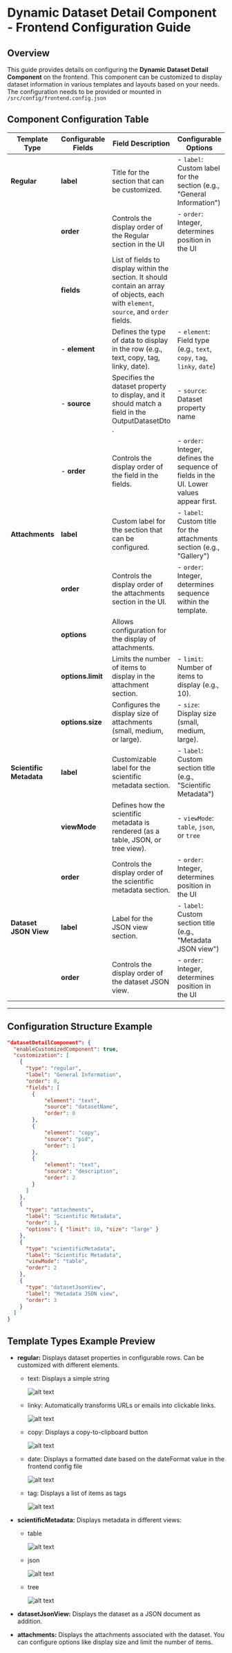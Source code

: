 # Dynamic Dataset Detail Component - Frontend Configuration Guide

## Overview

This guide provides details on configuring the **Dynamic Dataset Detail Component** on the frontend. This component can be customized to display dataset information in various templates and layouts based on your needs.
The configuration needs to be provided or mounted in `/src/config/frontend.config.json`

## Component Configuration Table

| **Template Type**       | **Configurable Fields** | **Field Description**                                                                                                                   | **Configurable Options**                                                                 | **Example**                                                              |
| ----------------------- | ----------------------- | --------------------------------------------------------------------------------------------------------------------------------------- | ---------------------------------------------------------------------------------------- | ------------------------------------------------------------------------ |
| **Regular**             | **label**               | Title for the section that can be customized.                                                                                           | - `label`: Custom label for the section (e.g., "General Information")                    | `"label": "General Information"`                                         |
|                         | **order**               | Controls the display order of the Regular section in the UI                                                                             | - `order`: Integer, determines position in the UI                                        | `"order": 0`                                                             |
|                         | **fields**              | List of fields to display within the section. It should contain an array of objects, each with `element`, `source`, and `order` fields. |                                                                                          | `{"fields": [{"element": "text", "source": "datasetName", "order": 0}]}` |
|                         | - **element**           | Defines the type of data to display in the row (e.g., text, copy, tag, linky, date).                                                    | - `element`: Field type (e.g., `text`, `copy`, `tag`, `linky`, `date`)                   | `"element": "text" `                                                     |
|                         | - **source**            | Specifies the dataset property to display, and it should match a field in the OutputDatasetDto .                                        | - `source`: Dataset property name                                                        | `"source": "datasetName"`                                                |
|                         | - **order**             | Controls the display order of the field in the fields.                                                                                  | - `order`: Integer, defines the sequence of fields in the UI. Lower values appear first. | `"order": 1`                                                             |
| **Attachments**         | **label**               | Custom label for the section that can be configured.                                                                                    | - `label`: Custom title for the attachments section (e.g., "Gallery")                    | `"label": "Scientific Metadata"`                                         |
|                         | **order**               | Controls the display order of the attachments section in the UI.                                                                        | - `order`: Integer, determines sequence within the template.                             | `"order": 1`                                                             |
|                         | **options**             | Allows configuration for the display of attachments.                                                                                    |                                                                                          | `{"options": {"limit": 10, "size": "large"}}`                            |
|                         | **options.limit**       | Limits the number of items to display in the attachment section.                                                                        | - `limit`: Number of items to display (e.g., 10).                                        | `"limit": 10`                                                            |
|                         | **options.size**        | Configures the display size of attachments (small, medium, or large).                                                                   | - `size`: Display size (small, medium, large).                                           | `"size": "small"`                                                        |
| **Scientific Metadata** | **label**               | Customizable label for the scientific metadata section.                                                                                 | - `label`: Custom section title (e.g., "Scientific Metadata")                            | `"label": "Scientific Metadata"`                                         |
|                         | **viewMode**            | Defines how the scientific metadata is rendered (as a table, JSON, or tree view).                                                       | - `viewMode`: `table`, `json`, or `tree`                                                 | `"viewMode": "table"`                                                    |
|                         | **order**               | Controls the display order of the scientific metadata section.                                                                          | - `order`: Integer, determines position in the UI                                        | `"order": 2`                                                             |
| **Dataset JSON View**   | **label**               | Label for the JSON view section.                                                                                                        | - `label`: Custom section title (e.g., "Metadata JSON view")                             | `"label": "Metadata JSON view"`                                          |
|                         | **order**               | Controls the display order of the dataset JSON view.                                                                                    | - `order`: Integer, determines position in the UI                                        | `"order": 3`                                                             |

---

## Configuration Structure Example

```json
"datasetDetailComponent": {
  "enableCustomizedComponent": true,
  "customization": [
    {
      "type": "regular",
      "label": "General Information",
      "order": 0,
      "fields": [
        {
            "element": "text",
            "source": "datasetName",
            "order": 0
        },
        {
            "element": "copy",
            "source": "pid",
            "order": 1
        },
        {
            "element": "text",
            "source": "description",
            "order": 2
        }
      ]
    },
    {
      "type": "attachments",
      "label": "Scientific Metadata",
      "order": 1,
      "options": { "limit": 10, "size": "large" }
    },
    {
      "type": "scientificMetadata",
      "label": "Scientific Metadata",
      "viewMode": "table",
      "order": 2
    },
    {
      "type": "datasetJsonView",
      "label": "Metadata JSON view",
      "order": 3
    }
  ]
}
```

## Template Types Example Preview

- **regular:** Displays dataset properties in configurable rows.
  Can be customized with different elements.

  - text: Displays a simple string

    ![alt text](./screenshots/regular-text.png)

  - linky: Automatically transforms URLs or emails into clickable links.

    ![alt text](./screenshots/regular-linky.png)

  - copy: Displays a copy-to-clipboard button

    ![alt text](./screenshots/regular-copy.png)

  - date: Displays a formatted date based on the dateFormat value in the frontend config file

    ![alt text](./screenshots/regular-date.png)

  - tag: Displays a list of items as tags

    ![alt text](./screenshots/regular-tag.png)

- **scientificMetadata:** Displays metadata in different views:

  - table

    ![alt text](./screenshots/scientificMetadata-table.png)

  - json

    ![alt text](./screenshots/scientificMetadata-json.png)

  - tree

    ![alt text](./screenshots/scientificMetadata-tree.png)

- **datasetJsonView:** Displays the dataset as a JSON document as addition.
- **attachments:** Displays the attachments associated with the dataset. You can configure options like display size and limit the number of items.
